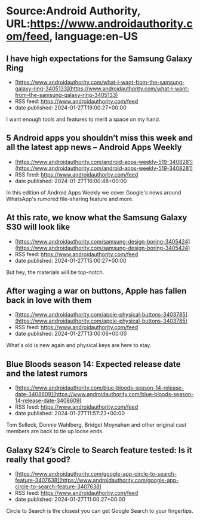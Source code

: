 # Source:Android Authority, URL:https://www.androidauthority.com/feed, language:en-US

## I have high expectations for the Samsung Galaxy Ring
 - [https://www.androidauthority.com/what-i-want-from-the-samsung-galaxy-ring-3405133](https://www.androidauthority.com/what-i-want-from-the-samsung-galaxy-ring-3405133)
 - RSS feed: https://www.androidauthority.com/feed
 - date published: 2024-01-27T19:00:27+00:00

I want enough tools and features to merit a space on my hand.

## 5 Android apps you shouldn’t miss this week and all the latest app news – Android Apps Weekly
 - [https://www.androidauthority.com/android-apps-weekly-519-3408281](https://www.androidauthority.com/android-apps-weekly-519-3408281)
 - RSS feed: https://www.androidauthority.com/feed
 - date published: 2024-01-27T16:00:48+00:00

In this edition of Android Apps Weekly we cover Google's news around WhatsApp's rumored file-sharing feature and more.

## At this rate, we know what the Samsung Galaxy S30 will look like
 - [https://www.androidauthority.com/samsung-design-boring-3405424](https://www.androidauthority.com/samsung-design-boring-3405424)
 - RSS feed: https://www.androidauthority.com/feed
 - date published: 2024-01-27T15:00:27+00:00

But hey, the materials will be top-notch.

## After waging a war on buttons, Apple has fallen back in love with them
 - [https://www.androidauthority.com/apple-physical-buttons-3403785](https://www.androidauthority.com/apple-physical-buttons-3403785)
 - RSS feed: https://www.androidauthority.com/feed
 - date published: 2024-01-27T13:00:06+00:00

What's old is new again and physical keys are here to stay.

## Blue Bloods season 14: Expected release date and the latest rumors
 - [https://www.androidauthority.com/blue-bloods-season-14-release-date-3408609](https://www.androidauthority.com/blue-bloods-season-14-release-date-3408609)
 - RSS feed: https://www.androidauthority.com/feed
 - date published: 2024-01-27T11:57:23+00:00

Tom Selleck, Donnie Wahlberg, Bridget Moynahan and other original cast members are back to tie up loose ends.

## Galaxy S24’s Circle to Search feature tested: Is it really that good?
 - [https://www.androidauthority.com/google-app-circle-to-search-feature-3407638](https://www.androidauthority.com/google-app-circle-to-search-feature-3407638)
 - RSS feed: https://www.androidauthority.com/feed
 - date published: 2024-01-27T11:00:27+00:00

Circle to Search is the closest you can get Google Search to your fingertips.

